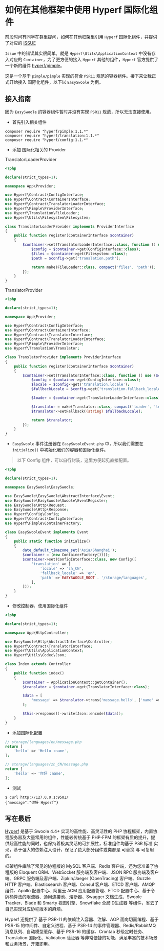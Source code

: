 # 如何在其他框架中使用 Hyperf 国际化组件

前段时间有同学在群里提问，如何在其他框架里引用 `Hyperf` 国际化组件，并提供了对应的 [ISSUE](https://github.com/hyperf/hyperf/issues/1485)

`Issue` 中的错误其实很简单，就是 `Hyperf\Utils\ApplicationContext` 中没有存入对应的 `Container`，为了更方便的接入 `Hyperf` 其他的组件，`Hyperf` 官方提供了一个新的组件 [hyperf/pimple](https://github.com/hyperf-cloud/pimple-integration)。

这是一个基于 `pimple/pimple` 实现的符合 `PSR11` 规范的容器组件。接下来让我正式开始接入 国际化组件，以下以 `EasySwoole` 为例。

## 接入指南

因为 `EasySwoole` 的容器组件暂时并没有实现 `PSR11` 规范，所以无法直接使用。

- 首先引入相关组件

```
composer require "hyperf/pimple:1.1.*"
composer require "hyperf/translation:1.1.*"
composer require "hyperf/config:1.1.*"
```

- 添加 国际化相关的 Provider

TranslatorLoaderProvider

```php
<?php

declare(strict_types=1);

namespace App\Provider;

use Hyperf\Contract\ConfigInterface;
use Hyperf\Contract\ContainerInterface;
use Hyperf\Contract\TranslatorLoaderInterface;
use Hyperf\Pimple\ProviderInterface;
use Hyperf\Translation\FileLoader;
use Hyperf\Utils\Filesystem\Filesystem;

class TranslatorLoaderProvider implements ProviderInterface
{
    public function register(ContainerInterface $container)
    {
        $container->set(TranslatorLoaderInterface::class, function () use ($container) {
            $config = $container->get(ConfigInterface::class);
            $files = $container->get(Filesystem::class);
            $path = $config->get('translation.path');

            return make(FileLoader::class, compact('files', 'path'));
        });
    }
}
```

TranslatorProvider

```php
<?php

declare(strict_types=1);

namespace App\Provider;

use Hyperf\Contract\ConfigInterface;
use Hyperf\Contract\ContainerInterface;
use Hyperf\Contract\TranslatorInterface;
use Hyperf\Contract\TranslatorLoaderInterface;
use Hyperf\Pimple\ProviderInterface;
use Hyperf\Translation\Translator;

class TranslatorProvider implements ProviderInterface
{
    public function register(ContainerInterface $container)
    {
        $container->set(TranslatorInterface::class, function () use ($container) {
            $config = $container->get(ConfigInterface::class);
            $locale = $config->get('translation.locale');
            $fallbackLocale = $config->get('translation.fallback_locale');

            $loader = $container->get(TranslatorLoaderInterface::class);

            $translator = make(Translator::class, compact('loader', 'locale'));
            $translator->setFallback((string) $fallbackLocale);

            return $translator;
        });
    }
}

```

- `EasySwoole` 事件注册器在 `EasySwooleEvent.php` 中，所以我们需要在 `initialize()` 中初始化我们的容器和国际化组件。

> 以下 Config 组件，可以自行封装，这里方便起见直接配置。

```php
<?php

declare(strict_types=1);

namespace EasySwoole\EasySwoole;

use EasySwoole\EasySwoole\AbstractInterface\Event;
use EasySwoole\EasySwoole\Swoole\EventRegister;
use EasySwoole\Http\Request;
use EasySwoole\Http\Response;
use Hyperf\Config\Config;
use Hyperf\Contract\ConfigInterface;
use Hyperf\Pimple\ContainerFactory;

class EasySwooleEvent implements Event
{
    public static function initialize()
    {
        date_default_timezone_set('Asia/Shanghai');
        $container = (new ContainerFactory())();
        $container->set(ConfigInterface::class, new Config([
            'translation' => [
                'locale' => 'zh_CN',
                'fallback_locale' => 'en',
                'path' => EASYSWOOLE_ROOT . '/storage/languages',
            ],
        ]));
    }
}
```

- 修改控制器，使用国际化组件

```php
<?php

declare(strict_types=1);

namespace App\HttpController;

use EasySwoole\Http\AbstractInterface\Controller;
use Hyperf\Contract\TranslatorInterface;
use Hyperf\Utils\ApplicationContext;
use Hyperf\Utils\Codec\Json;

class Index extends Controller
{
    public function index()
    {
        $container = ApplicationContext::getContainer();
        $translator = $container->get(TranslatorInterface::class);

        $data = [
            'message' => $translator->trans('message.hello', ['name' => 'Hyperf']),
        ];

        $this->response()->write(Json::encode($data));
    }
}

```

- 添加国际化配置

```php
// storage/languages/en/message.php
return [
    'hello' => 'Hello :name',
];

// storage/languages/zh_CN/message.php
return [
    'hello' => '你好 :name',
];
```

- 测试

```
$ curl http://127.0.0.1:9501/
{"message":"你好 Hyperf"}
```

## 写在最后

[Hyperf](https://github.com/hyperf/hyperf) 是基于 Swoole 4.4+ 实现的高性能、高灵活性的 PHP 协程框架，内置协程服务器及大量常用的组件，性能较传统基于 PHP-FPM 的框架有质的提升，提供超高性能的同时，也保持着极其灵活的可扩展性，标准组件均基于 PSR 标准 实现，基于强大的依赖注入设计，保证了绝大部分组件或类都是 可替换 与 可复用 的。

框架组件库除了常见的协程版的 MySQL 客户端、Redis 客户端，还为您准备了协程版的 Eloquent ORM、WebSocket 服务端及客户端、JSON RPC 服务端及客户端、GRPC 服务端及客户端、Zipkin/Jaeger (OpenTracing) 客户端、Guzzle HTTP 客户端、Elasticsearch 客户端、Consul 客户端、ETCD 客户端、AMQP 组件、Apollo 配置中心、阿里云 ACM 应用配置管理、ETCD 配置中心、基于令牌桶算法的限流器、通用连接池、熔断器、Swagger 文档生成、Swoole Tracker、Blade 和 Smarty 视图引擎、Snowflake 全局ID生成器 等组件，省去了自己实现对应协程版本的麻烦。

Hyperf 还提供了 基于 PSR-11 的依赖注入容器、注解、AOP 面向切面编程、基于 PSR-15 的中间件、自定义进程、基于 PSR-14 的事件管理器、Redis/RabbitMQ 消息队列、自动模型缓存、基于 PSR-16 的缓存、Crontab 秒级定时任务、Translation 国际化、Validation 验证器 等非常便捷的功能，满足丰富的技术场景和业务场景，开箱即用。
